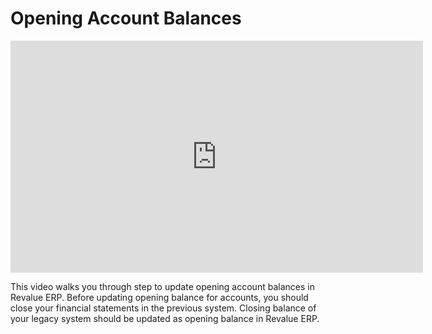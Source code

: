 # Opening Account Balances

<iframe width="660" height="371" src="https://www.youtube.com/embed/5YOChjierWo" frameborder="0" allowfullscreen></iframe>



This video walks you through step to update opening account balances in Revalue ERP. Before updating opening balance for accounts, you should close your financial statements in the previous system. Closing balance of your legacy system should be updated as opening balance in Revalue ERP.
